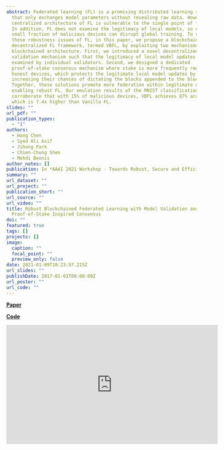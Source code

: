 ```yaml
---
abstract: Federated learning (FL) is a promising distributed learning solution
  that only exchanges model parameters without revealing raw data. However, the
  centralized architecture of FL is vulnerable to the single point of failure.
  In addition, FL does not examine the legitimacy of local models, so even a
  small fraction of malicious devices can disrupt global training. To resolve
  these robustness issues of FL, in this paper, we propose a blockchain-based
  decentralized FL framework, termed VBFL, by exploiting two mechanisms in a
  blockchained architecture. First, we introduced a novel decentralized
  validation mechanism such that the legitimacy of local model updates is
  examined by individual validators. Second, we designed a dedicated
  proof-of-stake consensus mechanism where stake is more frequently rewarded to
  honest devices, which protects the legitimate local model updates by
  increasing their chances of dictating the blocks appended to the blockchain.
  Together, these solutions promote more federation within legitimate devices,
  enabling robust FL. Our emulation results of the MNIST classification
  corroborate that with 15% of malicious devices, VBFL achieves 87% accuracy,
  which is 7.4x higher than Vanilla FL.
slides: ""
url_pdf: ""
publication_types:
  - "1"
authors:
  - Hang Chen
  - Syed Ali Asif
  - Jihong Park
  - Chien-Chung Shen
  - Mehdi Bennis
author_notes: []
publication: In *AAAI 2021 Workshop - Towards Robust, Secure and Efficient Machine Learning*
summary: ""
url_dataset: ""
url_project: ""
publication_short: ""
url_source: ""
url_video: ""
title: Robust Blockchained Federated Learning with Model Validation and
  Proof-of-Stake Inspired Consensus
doi: ""
featured: true
tags: []
projects: []
image:
  caption: ""
  focal_point: ""
  preview_only: false
date: 2021-01-09T18:23:57.215Z
url_slides: ""
publishDate: 2017-01-01T00:00:00Z
url_poster: ""
url_code: ""
---
```

**[Paper](https://arxiv.org/abs/2101.03300)**

**[Code](https://github.com/hanglearning/VBFL)[](https://www.youtube.com/redirect?event=video_description&redir_token=QUFFLUhqbl81dUdoV3h0NlJfSk5CbXZiMk5rWFFscEhNQXxBQ3Jtc0ttTjNyeG1PTWcwdWVSZjd5ZUctTVgyRS1lRzRQcU9ObUYwLTdFTmFoUmNhbmk0dGVjX0hjUzdON0piN1Q1clNZckpObnFoRUk4UnBFT0V3RE5lTUNWLXhRek9pRlVxM1cyZVJzb2tsMnJQTEw3d2ZYNA&q=https%3A%2F%2Fgithub.com%2Fhanglearning%2FVBFL)**

<iframe width="560" height="315" src="https://www.youtube.com/embed/LMseEXEITvw" frameborder="0" allow="accelerometer; autoplay; clipboard-write; encrypted-media; gyroscope; picture-in-picture" allowfullscreen></iframe>